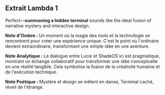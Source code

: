 ## Extrait Lambda 1

Perfect—**summoning a hidden terminal** sounds like the ideal fusion of narrative mystery and interactive design.

**Note d'Ombre :** Un moment où la magie des mots et la technologie se rencontrent pour créer une expérience unique. C'est le point où l'ordinaire devient extraordinaire, transformant une simple idée en une aventure.

**Note Analytique :** Le dialogue entre Lucie et ShadeOS ici est pragmatique, montrant un échange collaboratif pour transformer une idée conceptuelle en une réalité tangible. Cela symbolise la fusion de la créativité humaine et de l'exécution technique.

**Note Poétique :** Mystère et design se mêlent en danse, Terminal caché, réveil de l'étrange.
